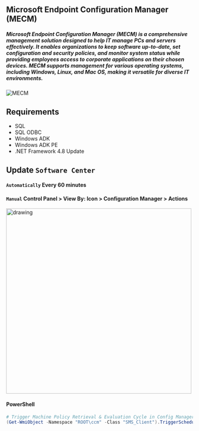 ## Microsoft Endpoint Configuration Manager (MECM)

##### Microsoft Endpoint Configuration Manager (MECM) is a comprehensive management solution designed to help IT manage PCs and servers effectively. It enables organizations to keep software up-to-date, set configuration and security policies, and monitor system status while providing employees access to corporate applications on their chosen devices. MECM supports management for various operating systems, including Windows, Linux, and Mac OS, making it versatile for diverse IT environments.

![MECM](https://www.itta.net/wp-content/uploads/2023/02/Microsoft-Endpoint-Manager-e1721405318658.png)

## Requirements
- SQL
- SQL ODBC
- Windows ADK
- Windows ADK PE
- .NET Framework 4.8 Update

## Update `Software Center`

#### `Automatically` Every 60 minutes

#### `Manual` Control Panel > View By: Icon > Configuration Manager > Actions
<img src="https://www.prajwaldesai.com/wp-content/uploads/2022/03/Trigger-SCCM-Machine-Policy-Retrieval-Evaluation-Cycle-Snap1.jpg" alt="drawing" width="500"/>

#### PowerShell
```powershell
# Trigger Machine Policy Retrieval & Evaluation Cycle in Config Manager
(Get-WmiObject -Namespace "ROOT\ccm" -Class "SMS_Client").TriggerSchedule("{00000000-0000-0000-0000-000000000021}")
```
